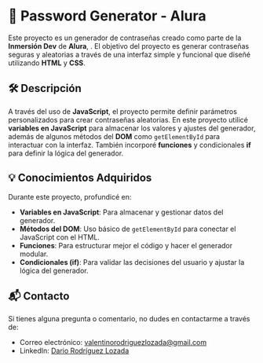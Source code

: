 # 🔐 Password Generator - Alura

Este proyecto es un generador de contraseñas creado como parte de la **Inmersión Dev** de **Alura**, . El objetivo del proyecto es generar contraseñas seguras y aleatorias a través de una interfaz simple y funcional que diseñé utilizando **HTML** y **CSS**.

## 🛠️ Descripción

A través del uso de **JavaScript**, el proyecto permite definir parámetros personalizados para crear contraseñas aleatorias. En este proyecto utilicé **variables en JavaScript** para almacenar los valores y ajustes del generador, además de algunos métodos del **DOM** como `getElementById` para interactuar con la interfaz. También incorporé **funciones** y condicionales **if** para definir la lógica del generador.

## 💡 Conocimientos Adquiridos

Durante este proyecto, profundicé en:

- **Variables en JavaScript**: Para almacenar y gestionar datos del generador.
- **Métodos del DOM**: Uso básico de `getElementById` para conectar el JavaScript con el HTML.
- **Funciones**: Para estructurar mejor el código y hacer el generador modular.
- **Condicionales (if)**: Para validar las decisiones del usuario y ajustar la lógica del generador.

## 📬 Contacto

Si tienes alguna pregunta o comentario, no dudes en contactarme a través de:

- Correo electrónico: [valentinorodriguezlozada@gmail.com](mailto:valentinorodriguezlozada@gmail.com)
- LinkedIn: [Dario Rodríguez Lozada](https://www.linkedin.com/in/dariorodriguezlozada/)
